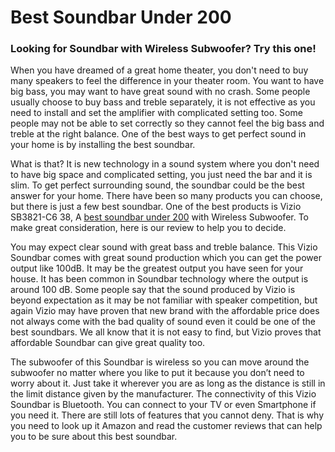 # Best Soundbar Under 200

### Looking for Soundbar with Wireless Subwoofer? Try this one!

When you have dreamed of a great home theater, you don't need to buy many speakers to feel the difference in your theater room. You want to have big bass, you may want to have great sound with no crash. Some people usually choose to buy bass and treble separately, it is not effective as you need to install and set the amplifier with complicated setting too. Some people may not be able to set correctly so they cannot feel the big bass and treble at the right balance. One of the best ways to get perfect sound in your home is by installing the best soundbar.

What is that? It is new technology in a sound system where you don't need to have big space and complicated setting, you just need the bar and it is slim. To get perfect surrounding sound, the soundbar could be the best answer for your home. There have been so many products you can choose, but there is just a few best soundbar. One of the best products is Vizio SB3821-C6 38, A [best soundbar under 200](https://theproductanalyst.com/best-soundbar-under-200/) with Wireless Subwoofer. To make great consideration, here is our review to help you to decide.

You may expect clear sound with great bass and treble balance. This Vizio Soundbar comes with great sound production which you can get the power output like 100dB. It may be the greatest output you have seen for your house. It has been common in Soundbar technology where the output is around 100 dB. Some people say that the sound produced by Vizio is beyond expectation as it may be not familiar with speaker competition, but again Vizio may have proven that new brand with the affordable price does not always come with the bad quality of sound even it could be one of the best soundbars. We all know that it is not easy to find, but Vizio proves that affordable Soundbar can give great quality too. 

The subwoofer of this Soundbar is wireless so you can move around the subwoofer no matter where you like to put it because you don’t need to worry about it. Just take it wherever you are as long as the distance is still in the limit distance given by the manufacturer. The connectivity of this Vizio Soundbar is Bluetooth. You can connect to your TV or even Smartphone if you need it. There are still lots of features that you cannot deny. That is why you need to look up it Amazon and read the customer reviews that can help you to be sure about this best soundbar. 
